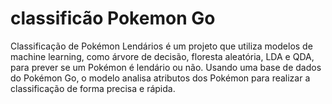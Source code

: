 # classificão Pokemon Go
Classificação de Pokémon Lendários é um projeto que utiliza modelos de machine learning, como árvore de decisão, floresta aleatória, LDA e QDA, para prever se um Pokémon é lendário ou não. Usando uma base de dados do Pokémon Go, o modelo analisa atributos dos Pokémon para realizar a classificação de forma precisa e rápida.
